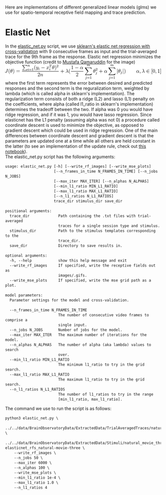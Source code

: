 Here are implementations of different generalized linear models (glms) we use for spatio-temporal receptive field mapping and trace prediction. 

# Elastic Net 
In the [elastic_net.py](https://github.com/MichaelTeti/NEMO/blob/main/experiments/glms/elastic_net.py) script, we use [sklearn's elastic net regression with cross-validation](https://scikit-learn.org/stable/modules/generated/sklearn.linear_model.ElasticNetCV.html) with 9 consecutive frames as input and the trial-averaged trace for the 9th frame as the response. Elastic net regression minimizes the objective function (credit to [Mustafa Qamaruddin](https://medium.com/sci-net/cross-validation-strategies-for-time-series-forecasting-9e6cfab91f60) for the image) ![elasticnet_obj](https://github.com/MichaelTeti/NEMO/blob/main/experiments/glms/figures/elasticnet_obj.png) where the first term represents the error between desired and 
predicted responses and the second term is the reguralization term, weighted by lambda (which is called alpha in sklearn's implementation). The regularization
term consists of both a ridge (L2) and lasso (L1) penalty on the coefficients, where alpha (called l1_ratio in sklearn's implementation) determines the tradeoff
between the two. If alpha was 0 you would have ridge regression, and if it was 1, you would have lasso regression. Since elasticnet has the L1 penalty (assuming 
alpha was not 0) a procedure called coordinate descent is used to minimize the objective, as opposed to gradient descent which could be used in ridge regression. 
One of the main differences between coordinate descent and gradient descent is that the parameters are updated one at a time while all others are held constant
in the latter (to see an implementation of the update rule, check out [this notebook](https://github.com/MichaelTeti/CAP5625/blob/main/CAP5625_Assignment2_ElasticNet_CoordinateDescent.ipynb)).  
The elastic_net.py script has the following arguments:
```
usage: elastic_net.py [-h] [--write_rf_images] [--write_mse_plots]
                      [--n_frames_in_time N_FRAMES_IN_TIME] [--n_jobs N_JOBS]
                      [--max_iter MAX_ITER] [--n_alphas N_ALPHAS]
                      [--min_l1_ratio MIN_L1_RATIO]
                      [--max_l1_ratio MAX_L1_RATIO]
                      [--n_l1_ratios N_L1_RATIOS]
                      trace_dir stimulus_dir save_dir

positional arguments:
  trace_dir             Path containing the .txt files with trial-averaged
                        traces for a single session type and stimulus.
  stimulus_dir          Path to the stimulus templates corresponding to the
                        trace_dir.
  save_dir              Directory to save results in.

optional arguments:
  -h, --help            show this help message and exit
  --write_rf_images     If specified, write the receptive fields out as
                        images/.gifs.
  --write_mse_plots     If specified, write the mse grid path as a plot.

model parameters:
  Parameter settings for the model and cross-validation.

  --n_frames_in_time N_FRAMES_IN_TIME
                        The number of consecutive video frames to comprise a
                        single input.
  --n_jobs N_JOBS       Number of jobs for the model.
  --max_iter MAX_ITER   The maximum number of iterations for the model.
  --n_alphas N_ALPHAS   The number of alpha (aka lambda) values to search
                        over.
  --min_l1_ratio MIN_L1_RATIO
                        The minimum l1_ratio to try in the grid search.
  --max_l1_ratio MAX_L1_RATIO
                        The maximum l1_ratio to try in the grid search.
  --n_l1_ratios N_L1_RATIOS
                        The number of l1_ratios to try in the range
                        [min_l1_ratio, max_l1_ratio].
``` 
The command we use to run the script is as follows:
```
python3 elastic_net.py \
    ../../data/BrainObservatoryData/ExtractedData/TrialAveragedTraces/natural_movie_three/three_session_A/ \
    ../../data/BrainObservatoryData/ExtractedData/Stimuli/natural_movie_three_resized/ elasticnet_rfs_natural-movie-three \
    --write_rf_images \
    --n_jobs 50 \
    --max_iter 6000 \
    --n_alphas 100 \
    --write_mse_plots \
    --min_l1_ratio 1e-4 \
    --max_l1_ratio 1.0 \
    --n_l1_ratios 4
```
